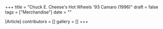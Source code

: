 +++
title = "Chuck E. Cheese's Hot Wheels '93 Camaro (1996)"
draft = false
tags = ["Merchandise"]
date = ""

[Article]
contributors = []
gallery = []
+++